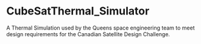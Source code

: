 # CubeSatThermal_Simulator
 A Thermal Simulation used by the Queens space engineering team to meet design requirements for the Canadian Satellite Design Challenge. 
